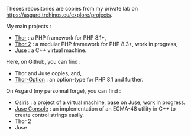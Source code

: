 Theses repositories are copies from my private lab on https://asgard.trehinos.eu/explore/projects.

My main projects :
 - [Thor](https://asgard.trehinos.eu/Trehinos/Thor) : a PHP framework for PHP 8.1+,
 - [Thor 2](https://asgard.trehinos.eu/thor2) : a modular PHP framework for PHP 8.3+, work in progress,
 - [Juse](https://asgard.trehinos.eu/Trehinos/Juse) : a C++ virtual machine.

Here, on Github, you can find :
 - Thor and Juse copies, and,
 - [Thor-Option](https://github.com/Trehinos/thor-option) : an option-type for PHP 8.1 and further.

On Asgard (my personnal forge), you can find :
 - [Osiris](https://asgard.trehinos.eu/osiris) : a project of a virtual machine, base on Juse, work in progress.
 - [Juse Console](https://asgard.trehinos.eu/Trehinos/juse_console) : an implementation of an ECMA-48 utility in C++ to create control strings easily.
 - Thor 2
 - Juse
